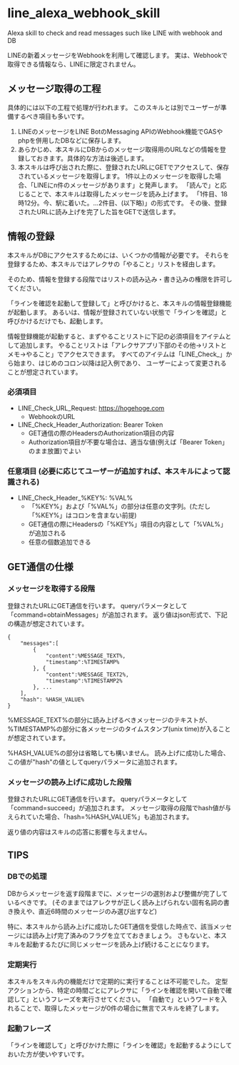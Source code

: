 # line_alexa_webhook_skill

Alexa skill to check and read messages such like LINE with webhook and DB

LINEの新着メッセージをWebhookを利用して確認します。
実は、Webhookで取得できる情報なら、LINEに限定されません。

## メッセージ取得の工程

具体的には以下の工程で処理が行われます。
このスキルとは別でユーザーが準備するべき項目も多いです。

1. LINEのメッセージをLINE BotのMessaging APIのWebhook機能でGASやphpを併用したDBなどに保存します。
2. あらかじめ、本スキルにDBからのメッセージ取得用のURLなどの情報を登録しておきます。具体的な方法は後述します。
3. 本スキルは呼び出された際に、登録されたURLにGETでアクセスして、保存されているメッセージを取得します。
    1件以上のメッセージを取得した場合、「LINEにn件のメッセージがあります」と発声します。
    「読んで」と応じることで、本スキルは取得したメッセージを読み上げます。
    「1件目、18時12分。今、駅に着いた。...2件目、(以下略)」の形式です。
    その後、登録されたURLに読み上げを完了した旨をGETで送信します。

## 情報の登録

本スキルがDBにアクセスするためには、いくつかの情報が必要です。
それらを登録するため、本スキルではアレクサの「やること」リストを経由します。

そのため、情報を登録する段階ではリストの読み込み・書き込みの権限を許可してください。

「ラインを確認を起動して登録して」と呼びかけると、本スキルの情報登録機能が起動します。
あるいは、情報が登録されていない状態で「ラインを確認」と呼びかけるだけでも、起動します。

情報登録機能が起動すると、まずやることリストに下記の必須項目をアイテムとして追加します。
やることリストは「アレクサアプリ下部のその他→リストとメモ→やること」でアクセスできます。
すべてのアイテムは「LINE_Check_」から始まり、はじめのコロン以降は記入例であり、
ユーザーによって変更されることが想定されています。

### 必須項目

- LINE_Check_URL_Request: https://hogehoge.com
    - WebhookのURL
- LINE_Check_Header_Authorization: Bearer Token
    - GET通信の際のHeadersのAuthorization項目の内容
    - Authorization項目が不要な場合は、適当な値(例えば「Bearer Token」のまま放置)でよい

### 任意項目 (必要に応じてユーザーが追加すれば、本スキルによって認識される)

- LINE_Check_Header_%KEY%: %VAL%
    - 「%KEY%」および「%VAL%」の部分は任意の文字列。(ただし「%KEY%」はコロンを含まない前提)
    - GET通信の際にHeadersの「%KEY%」項目の内容として「%VAL%」が追加される
    - 任意の個数追加できる

## GET通信の仕様

### メッセージを取得する段階

登録されたURLにGET通信を行います。
queryパラメータとして「command=obtainMessages」が追加されます。
返り値はjson形式で、下記の構造が想定されています。

```
{
    "messages":[
        {
            "content":%MESSAGE_TEXT%,
            "timestamp":%TIMESTAMP%
        }, {
            "content":%MESSAGE_TEXT2%,
            "timestamp":%TIMESTAMP2%
        }, ...
    ],
    "hash": %HASH_VALUE%
}
```

%MESSAGE_TEXT%の部分に読み上げるべきメッセージのテキストが、
%TIMESTAMP%の部分に各メッセージのタイムスタンプ(unix time)が入ることが想定されています。

%HASH_VALUE%の部分は省略しても構いません。
読み上げに成功した場合、この値が"hash"の値としてqueryパラメータに追加されます。

### メッセージの読み上げに成功した段階

登録されたURLにGET通信を行います。
queryパラメータとして「command=succeed」が追加されます。
メッセージ取得の段階でhash値が与えられていた場合、「hash=%HASH_VALUE%」も追加されます。

返り値の内容はスキルの応答に影響を与えません。

## TIPS

### DBでの処理
DBからメッセージを返す段階までに、メッセージの選別および整備が完了しているべきです。
(そのままではアレクサが正しく読み上げられない固有名詞の書き換えや、直近6時間のメッセージのみ選び出すなど)

特に、本スキルから読み上げに成功したGET通信を受信した時点で、該当メッセージには読み上げ完了済みのフラグを立てておきましょう。
さもないと、本スキルを起動するたびに同じメッセージを読み上げ続けることになります。

### 定期実行
本スキルをスキル内の機能だけで定期的に実行することは不可能でした。
定型アクションから、特定の時間ごとにアレクサに「ラインを確認を開いて自動で確認して」というフレーズを実行させてください。
「自動で」というワードを入れることで、取得したメッセージが0件の場合に無言でスキルを終了します。

### 起動フレーズ

「ラインを確認して」と呼びかけた際に「ラインを確認」を起動するようにしておいた方が使いやすいです。
